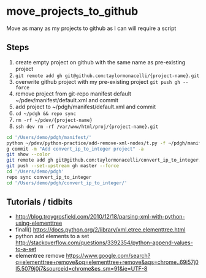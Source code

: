 move_projects_to_github
=======================
Move as many as my projects to github as I can will require a script

Steps
-----
1. create empty project on github with the same name as pre-existing project
2. `git remote add gh git@github.com:taylormonacelli/{project-name}.git`
3. overwrite github project with my pre-existing project `git push gh --force`
4. remove project from git-repo manifest default ~/pdev/manifest/default.xml and commit
5. add project to ~/pdgh/manifest/default.xml and commit
6. `cd ~/pdgh && repo sync`
7. `rm -rf ~/pdev/{project-name}`
8. `ssh dev rm -rf /var/www/html/proj/{project-name}.git`

```sh
cd '/Users/demo/pdgh/manifest/'
python ~/pdev/python-practice/add-remove-xml-nodes/t.py -f ~/pdgh/manifest/default.xml --add convert_ip_to_integer
g commit -m "Add convert_ip_to_integer project" -a
git show --color
git remote add gh git@github.com:taylormonacelli/convert_ip_to_integer.git
git push --set-upstream gh master --force
cd '/Users/demo/pdgh'
repo sync convert_ip_to_integer
cd '/Users/demo/pdgh/convert_ip_to_integer/'
```

Tutorials / tidbits
------------------------------------
* http://blog.troygrosfield.com/2010/12/18/parsing-xml-with-python-using-elementtree
* finall() https://docs.python.org/2/library/xml.etree.elementtree.html
* python add elements to a set http://stackoverflow.com/questions/3392354/python-append-values-to-a-set
* elementree remove https://www.google.com/search?q=elementtree+remove&oq=elementtree+remove&aqs=chrome..69i57j0l5.5079j0j7&sourceid=chrome&es_sm=91&ie=UTF-8
